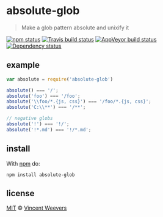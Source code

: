 # absolute-glob

> Make a glob pattern absolute and unixify it

[![npm status](http://img.shields.io/npm/v/absolute-glob.svg?style=flat-square)](https://www.npmjs.org/package/absolute-glob) [![Travis build status](https://img.shields.io/travis/vweevers/absolute-glob.svg?style=flat-square&label=travis)](http://travis-ci.org/vweevers/absolute-glob) [![AppVeyor build status](https://img.shields.io/appveyor/ci/vweevers/absolute-glob.svg?style=flat-square&label=appveyor)](https://ci.appveyor.com/project/vweevers/absolute-glob) [![Dependency status](https://img.shields.io/david/vweevers/absolute-glob.svg?style=flat-square)](https://david-dm.org/vweevers/absolute-glob)

## example

```js
var absolute = require('absolute-glob')

absolute() === '/';
absolute('foo') === '/foo';
absolute('\\foo/*.{js, css}') === '/foo/*.{js, css}';
absolute('C:\\**') === '/**';

// negative globs
absolute('!') === '!/';
absolute('!*.md') === '!/*.md';

```

## install

With [npm](https://npmjs.org) do:

```
npm install absolute-glob
```

## license

[MIT](http://opensource.org/licenses/MIT) © [Vincent Weevers](http://vincentweevers.nl)
